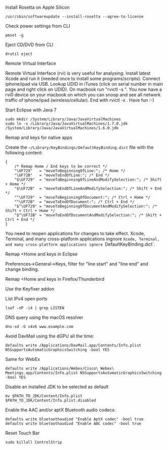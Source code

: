 Install Rosetta on Apple Silicon

    /usr/sbin/softwareupdate --install-rosetta --agree-to-license



Check power settings from CLI

    pmset -g


Eject CD/DVD from CLI

    drutil eject


Remote Virtual Interface

Remote Virtual Interface (rvi) is very useful for analysing. Install latest
Xcode and run it (needed once to install some programs/scripts). Connect
iphone/ipad via USB. Lookup UDID in iTunes (click on serial number in main
page and right click on UDID). On macbook run "rvictl -s <udid>". You now have
a rvi0 device on your macbook on which you can snoop and see all network
traffic of iphone/ipad (wireless/cellular). End with rvictl -x <udid>. Have
fun :-)</udid></udid>


Start Eclipse with Java 7

    sudo mkdir /System/Library/Java/JavaVirtualMachines
    sudo ln -s /Library/Java/JavaVirtualMachines/1.7.0.jdk /System/Library/Java/JavaVirtualMachines/1.6.0.jdk


Remap <Home> and <End> keys for native apps

Create the `~/Library/KeyBindings/DefaultKeyBinding.dict` file with the
following content:

    {
        /* Remap Home / End keys to be correct */
        "\UF729"   = "moveToBeginningOfLine:"; /* Home */
        "\UF72B"   = "moveToEndOfLine:"; /* End */
        "$\UF729"  = "moveToBeginningOfLineAndModifySelection:"; /* Shift + Home */
        "$\UF72B"  = "moveToEndOfLineAndModifySelection:"; /* Shift + End */
        "^\UF729"  = "moveToBeginningOfDocument:"; /* Ctrl + Home */
        "^\UF72B"  = "moveToEndOfDocument:"; /* Ctrl + End */
        "$^\UF729" = "moveToBeginningOfDocumentAndModifySelection:"; /* Shift + Ctrl + Home */
        "$^\UF72B" = "moveToEndOfDocumentAndModifySelection:"; /* Shift + Ctrl + End */
    }

You need to reopen applications for changes to take effect.  Xcode, Terminal,
and many cross-platform applications ingnore `Xcode, Terminal, and many
cross-platform applications ignore `DefaultKeyBinding.dict`.


Remap <Home and <End> keys in Eclipse

Preferences->General->Keys, filter for "line start" and "line end" and change
binding.


Remap <Home and <End> keys in Firefox/Thunderbird

Use the Keyfixer addon


List IPv4 open ports

    lsof -nP -i4 | grep LISTEN

DNS query using the macOS resolver

    dns-sd -G v4v6 www.example.com

Avoid DavMail using the dGPU all the time:

    defaults write /Applications/DavMail.app/Contents/Info.plist NSSupportsAutomaticGraphicsSwitching -bool YES

Same for WebEx

    defaults write /Applications/Webex/Cisco\ Webex\ Meetings.app/Contents/Info.plist NSSupportsAutomaticGraphicsSwitching -bool YES

Disable an installed JDK to be selected as default

    mv $PATH_TO_JDK/Content/Info.plist $PATH_TO_JDK/Content/Info.plist.disabled

Enable the AAC and/or aptX Bluetooth audio codecs:

    defaults write bluetoothaudiod "Enable AptX codec" -bool true
    defaults write bluetoothaudiod "Enable AAC codec" -bool true

Reset Touch Bar

    sudo killall ControlStrip
